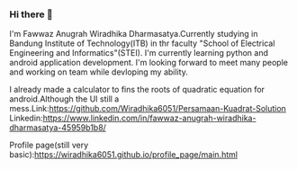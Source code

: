 ### Hi there 👋
I'm Fawwaz Anugrah Wiradhika Dharmasatya.Currently studying in Bandung Institute of Technology(ITB) in thr faculty "School of Electrical Engineering and Informatics"(STEI).
I'm currently learning python and android application development.
I'm looking forward to meet many people and working on team while devloping my ability.


I already made a calculator to fins the roots of quadratic equation for android.Although the UI still a mess.Link:https://github.com/Wiradhika6051/Persamaan-Kuadrat-Solution
Linkedin:https://www.linkedin.com/in/fawwaz-anugrah-wiradhika-dharmasatya-45959b1b8/

Profile page(still very basic):https://wiradhika6051.github.io/profile_page/main.html
